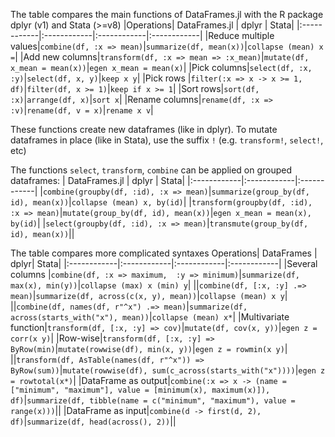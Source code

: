 The table compares the main functions of DataFrames.jl with the R package dplyr (v1) and Stata (>=v8)
|Operations| DataFrames.jl       | dplyr | Stata|
|:------------|:------------|:------------|:------------|
|Reduce multiple values|`combine(df, :x => mean)`|`summarize(df, mean(x))`|`collapse (mean) x =`|
|Add new columns|`transform(df, :x => mean => :x_mean)`|`mutate(df, x_mean = mean(x))`|`egen x_mean = mean(x)`|
|Pick columns|`select(df, :x, :y)`|`select(df, x, y)`|`keep x y`|
|Pick rows |`filter(:x => x -> x >= 1, df)`|`filter(df, x >= 1)`|`keep if x >= 1`|
|Sort rows|`sort(df, :x)`|`arrange(df, x)`|`sort x`|
|Rename columns|`rename(df, :x => :v)`|`rename(df, v = x)`|`rename x v`|

These functions create new dataframes (like in dplyr). To mutate dataframes in place (like in Stata), use the suffix `!` (e.g. `transform!`, `select!`, etc)

The functions `select`, `transform`, `combine` can be applied on grouped dataframes:
| DataFrames.jl       | dplyr | Stata|
|:------------|:------------|:------------|
|`combine(groupby(df, :id), :x => mean)`|`summarize(group_by(df, id), mean(x))`|`collapse (mean) x, by(id)`|
|`transform(groupby(df, :id), :x => mean)`|`mutate(group_by(df, id), mean(x))`|`egen x_mean = mean(x), by(id)`|
|`select(groupby(df, :id), :x => mean)`|`transmute(group_by(df, id), mean(x))`||


The table compares more complicated syntaxes 
Operations| DataFrames       | dplyr| Stata|
|:------------|:------------|:------------|:------------|
|Several columns |`combine(df, :x => maximum,  :y => minimum)`|`summarize(df, max(x), min(y))`|`collapse (max) x (min) y`|
||`combine(df, [:x, :y] .=> mean)`|`summarize(df, across(c(x, y), mean))`|`collapse (mean) x y`|
||`combine(df, names(df, r"^x") .=> mean)`|`summarize(df, across(starts_with("x"), mean))`|`collapse (mean) x*`|
|Multivariate function|`transform(df, [:x, :y] => cov)`|`mutate(df, cov(x, y))`|`egen z = corr(x y)`|
|Row-wise|`transform(df, [:x, :y] => ByRow(min)`|`mutate(rowwise(df), min(x, y))`|`egen z = rowmin(x y)`|
||`transform(df, AsTable(names(df, r"^x")) => ByRow(sum))`|`mutate(rowwise(df), sum(c_across(starts_with("x"))))`|`egen z = rowtotal(x*)`|
|DataFrame as output|`combine(:x => x -> (name = ["minimum", "maximum"], value = [minimum(x), maximum(x)]), df)`|`summarize(df, tibble(name = c("minimum", "maximum"), value = range(x)))`||
|DataFrame as input|`combine(d -> first(d, 2), df)`|`summarize(df, head(across(), 2))`||
